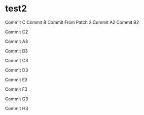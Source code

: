 # test2

Commit C
Commit B
Commit From Patch 2
Commit A2
Commit B2

Commit C2

Commit A3

Commit B3

Commit C3

Commit D3

Commit E3

Commit F3

Commit G3

Commit H3

